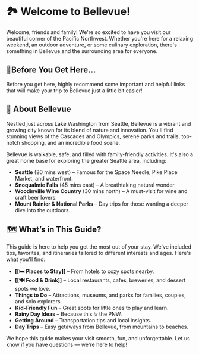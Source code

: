 # 🏞️ Welcome to Bellevue!

Welcome, friends and family! We're so excited to have you visit our beautiful corner of the Pacific Northwest. Whether you're here for a relaxing weekend, an outdoor adventure, or some culinary exploration, there's something in Bellevue and the surrounding area for everyone.
## 🔗Before You Get Here...

Before you get here, highly recommend some important and helpful links that will make your trip to Bellevue just a little bit easier!

## 📍 About Bellevue

Nestled just across Lake Washington from Seattle, Bellevue is a vibrant and growing city known for its blend of nature and innovation. You'll find stunning views of the Cascades and Olympics, serene parks and trails, top-notch shopping, and an incredible food scene.

Bellevue is walkable, safe, and filled with family-friendly activities. It's also a great home base for exploring the greater Seattle area, including:

- **Seattle** (20 mins west) – Famous for the Space Needle, Pike Place Market, and waterfront.
- **Snoqualmie Falls** (45 mins east) – A breathtaking natural wonder.
- **Woodinville Wine Country** (30 mins north) – A must-visit for wine and craft beer lovers.
- **Mount Rainier & National Parks** – Day trips for those wanting a deeper dive into the outdoors.
## 🗺️ What’s in This Guide?

This guide is here to help you get the most out of your stay. We've included tips, favorites, and itineraries tailored to different interests and ages. Here's what you'll find:

- **[[🛏️ Places to Stay]]** – From hotels to cozy spots nearby.
- **[[🍽️ Food & Drink]]** – Local restaurants, cafes, breweries, and dessert spots we love.
- **Things to Do** – Attractions, museums, and parks for families, couples, and solo explorers.
- **Kid-Friendly Fun** – Great spots for little ones to play and learn.
- **Rainy Day Ideas** – Because this *is* the PNW.
- **Getting Around** – Transportation tips and local insights.
- **Day Trips** – Easy getaways from Bellevue, from mountains to beaches.

We hope this guide makes your visit smooth, fun, and unforgettable. Let us know if you have questions — we're here to help!